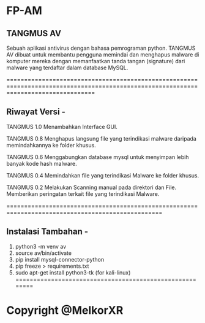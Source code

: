 # FP-AM

TANGMUS AV 
---------------
Sebuah aplikasi antivirus dengan bahasa pemrograman python. TANGMUS AV dibuat untuk membantu pengguna memindai dan menghapus malware 
di komputer mereka dengan memanfaatkan tanda tangan (signature) dari malware yang terdaftar dalam database MySQL.

=====================================================================================================================================

Riwayat Versi -
--------------------
TANGMUS 1.0
Menambahkan Interface GUI.

TANGMUS 0.8
Menghapus langsung file yang terindikasi malware daripada memindahkannya ke folder khusus.

TANGMUS 0.6
Menggabungkan database mysql untuk menyimpan lebih banyak kode hash malware.

TANGMUS 0.4
Memindahkan file yang terindikasi Malware ke folder khusus.

TANGMUS 0.2
Melakukan Scanning manual pada direktori dan File.
Memberikan peringatan terkait file yang terindikasi Malware.

==================================================================================================

Instalasi Tambahan -
------------------------

1. python3 -m venv av
2. source av/bin/activate
3. pip install mysql-connector-python
4. pip freeze > requirements.txt
5. sudo apt-get install python3-tk (for kali-linux)
========================================================



Copyright @MelkorXR
===========================
